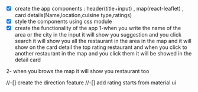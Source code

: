 -[x] create the app components : header(title+input) , map(react-leaflet) , card details(Name,location,cuisine type,ratings) 
-[x] style the components using css module
-[x] create the functionality of the app
1-when you write the name of the area or the city in the input it will show you suggestion  and you click search it will show you all  the restaurant in the area
in the map and it will show on the card detail the top rating restaurant and when you click to another restaurant in the map and you click them it will be showed in the detail card

2- when you brows the map it will show you restaurant too

//-[] create the direction feature
//-[] add rating starts from material ui